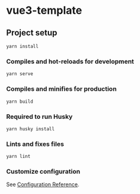 # vue3-template

## Project setup
```
yarn install
```

### Compiles and hot-reloads for development
```
yarn serve
```

### Compiles and minifies for production
```
yarn build
```

### Required to run Husky
```
yarn husky install
```
### Lints and fixes files
```
yarn lint
```

### Customize configuration
See [Configuration Reference](https://cli.vuejs.org/config/).
